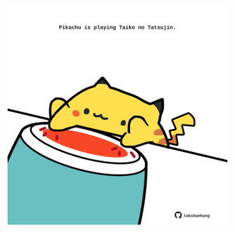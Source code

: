 <!-- built at 31/01/2023, 07:00:48 UTC -->
<p align="center">
  <img width="500" height="500" src="./ReadmeImage.svg">
</p>
